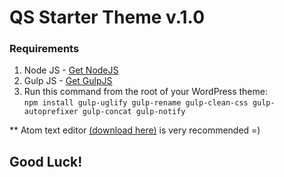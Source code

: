 # QS Starter Theme v.1.0

### Requirements
1. Node JS - <a href="https://nodejs.org/en/" target="_blank">Get NodeJS</a>
2. Gulp JS - <a href="http://gulpjs.com/" target="_blank">Get GulpJS</a>
3. Run this command from the root of your WordPress theme: <br>
`npm install gulp-uglify gulp-rename gulp-clean-css gulp-autoprefixer gulp-concat gulp-notify`

** Atom text editor <a href="https://atom.io/" target="_blank">(download here)</a> is very recommended =)

## Good Luck!
